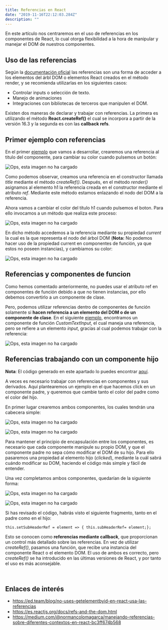 ```yaml
---
title: Referencias en React
date: "2019-11-16T22:12:03.284Z"
description: ""
---
```


En este artículo nos centraremos en el uso de referencias en los componentes de React, lo cual otorga flexibilidad a la hora de manipular y manejar el DOM de nuestros componentes.

## Uso de las referencias

Según la [documentación oficial][enlace1] las referencias son una forma de acceder a los elementos del árbl DOM o elementos React creados en el método render, y se recomienda utilizarlas en los siguientes casos:

  - Controlar inputs o selección de texto.
  - Manejo de animaciones
  - Integraciones con bibliotecas de terceros que manipulen el DOM.

Existen dos maneras de declarar y trabajar con referencias. La primera es utilizando el método **React.createRef()** el cual se incorpora a partir de la versión 16.3 y la segunda es con las **callback refs**.

## Primer ejemplo con referencias

En el primer [ejemplo][enlace2] que vamos a desarrollar, crearemos una referencia al titulo del componente, para cambiar su color cuando pulsemos un botón:

![Ops, esta imagen no ha cargado](./Ejemplo_basico.png)

Como podemos observar, creamos una referencia en el constructor llamada *title* mediante el método *createRef()*.
Después, en el método *render()* asignamos al elemento h1 la referencia creada en el constructor mediante el atributo *ref*. Mediante este método estamos enlazando el nodo del DOM a la referencia.

Ahora vamos a cambiar el color del título h1 cuando pulsemos el boton. Para ello invocamos a un método que realiza este proceso:

![Ops, esta imagen no ha cargado](./Funcion_Boton.png)

En dicho método accedemos a la referencia mediante su propiedad *current* la cual es la que representa el nodo del árbol DOM (**Nota:** No podemos hacer uso de la propiedad current en componentes de función, ya que estos no poseen instancias), y cambiamos su color:

![Ops, esta imagen no ha cargado](./Funcion_Cambia_Boton.png)

## Referencias y componentes de funcion

Como hemos comentado anteriormente, no puedes usar el atributo ref en componentes de función debido a que no tienen instancias, por ello debemos convertirlo a un componente de clase.

Pero, podemos utilizar referencias dentro de componentes de función solamente si **hacen referencia a un elemento del DOM o de un componente de clase**. En el siguiente [ejemplo][enlace3], encontramos un componente de función *CustomTextInput*, el cual maneja una referencia, pero se refiere a un elemento *input*, gracias al cual podemos trabajar con la referencia:

![Ops, esta imagen no ha cargado](./Referencia_CFuncion.png)

## Referencias trabajando con un componente hijo

**Nota**: El código generado en este apartado lo puedes encontrar [aquí][enlace4].

A veces es necesario trabajar con referencias en componentes y sus derivados. Aquí plantearemos un ejemplo en el que hacemos click en un componente padre, y queremos que cambie tanto el color del padre como el color del hijo.

En primer lugar crearemos ambos componentes, los cuales tendrán una cabecera simple:

![Ops, esta imagen no ha cargado](./Padre.png)

![Ops, esta imagen no ha cargado](./Hijo.png)


Para mantener el principio de encapsulación entre los componentes, es necesario que cada componente manipule su propio DOM, y que el componente padre no sepa cómo modificar el DOM de su hijo. Para ello pasaremos una propiedad al elemento hijo (*clicked*), mediante la cuál sabrá cuándo modificar su DOM, haciendo el código más simple y fácil de entender.

Una vez completamos ambos componentes, quedarían de la siguiente forma: 

![Ops, esta imagen no ha cargado](./Padre_Completo.png)

![Ops, esta imagen no ha cargado](./Hijo_Completo.png)


Si has revisado el código, habrás visto el siguiente fragmento, tanto en el padre como en el hijo:
~~~
this.setSubHeaderRef = element => { this.subHeaderRef= element;};
~~~

Esto se conocen como **referencias mediante callback**, que proporcionan un control más detallado sobre las referencias. En vez de utilizar *createRef()*, pasamos una función, que recibe una instancia del componente React o el elemento DOM. El uso de ambos es correcto, pero *createRef()* se ha introducido en las últimas versiones de React, y por tanto el uso es más aconsejable.


&nbsp;
## Enlaces de interés

- <https://ed.team/blog/no-uses-getelementbyid-en-react-usa-las-referencias>
- <https://es.reactjs.org/docs/refs-and-the-dom.html>
- <https://medium.com/@normancolomagarca/manejando-referencias-sobre-diferentes-contextos-en-react-bc3ff674b568>

[enlace1]: https://es.reactjs.org/docs/refs-and-the-dom.html

[enlace2]: https://codepen.io/Javier_Herrero/pen/yLLraKO?editors=0010

[enlace3]: https://codepen.io/Javier_Herrero/pen/MWWRbQQ?editors=0010

[enlace4]: https://github.com/franberchez/Codigo_React